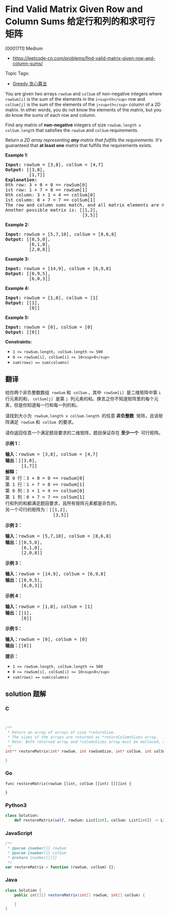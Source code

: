# Find Valid Matrix Given Row and Column Sums 给定行和列的和求可行矩阵

[0001711] Medium

- https://leetcode-cn.com/problems/find-valid-matrix-given-row-and-column-sums/

Topic Tags:

- [Greedy 贪心算法](https://leetcode-cn.com/tag/greedy/)

You are given two arrays `rowSum` and `colSum` of non-negative integers where `rowSum[i]` is the sum of the elements in the `i<sup>th</sup>` row and `colSum[j]` is the sum of the elements of the `j<sup>th</sup>` column of a 2D matrix. In other words, you do not know the elements of the matrix, but you do know the sums of each row and column.

Find any matrix of **non-negative** integers of size `rowSum.length x colSum.length` that satisfies the `rowSum` and `colSum` requirements.

Return _a 2D array representing **any** matrix that fulfills the requirements_. It's guaranteed that **at least one** matrix that fulfills the requirements exists.

**Example 1:**

<pre><strong>Input:</strong> rowSum = [3,8], colSum = [4,7]
<strong>Output:</strong> [[3,0],
         [1,7]]
<strong>Explanation:</strong>
0th row: 3 + 0 = 0 == rowSum[0]
1st row: 1 + 7 = 8 == rowSum[1]
0th column: 3 + 1 = 4 == colSum[0]
1st column: 0 + 7 = 7 == colSum[1]
The row and column sums match, and all matrix elements are non-negative.
Another possible matrix is: [[1,2],
                             [3,5]]
</pre>

**Example 2:**

<pre><strong>Input:</strong> rowSum = [5,7,10], colSum = [8,6,8]
<strong>Output:</strong> [[0,5,0],
         [6,1,0],
         [2,0,8]]
</pre>

**Example 3:**

<pre><strong>Input:</strong> rowSum = [14,9], colSum = [6,9,8]
<strong>Output:</strong> [[0,9,5],
         [6,0,3]]
</pre>

**Example 4:**

<pre><strong>Input:</strong> rowSum = [1,0], colSum = [1]
<strong>Output:</strong> [[1],
         [0]]
</pre>

**Example 5:**

<pre><strong>Input:</strong> rowSum = [0], colSum = [0]
<strong>Output:</strong> [[0]]
</pre>

**Constraints:**

- `1 <= rowSum.length, colSum.length <= 500`
- `0 <= rowSum[i], colSum[i] <= 10<sup>8</sup>`
- `sum(rows) == sum(columns)`

## 翻译

给你两个非负整数数组  `rowSum` 和  `colSum` ，其中  `rowSum[i]`  是二维矩阵中第 `i`  行元素的和， `colSum[j]`  是第 `j`  列元素的和。换言之你不知道矩阵里的每个元素，但是你知道每一行和每一列的和。

请找到大小为  `rowSum.length x colSum.length`  的任意 **非负整数**  矩阵，且该矩阵满足  `rowSum` 和  `colSum`  的要求。

请你返回任意一个满足题目要求的二维矩阵，题目保证存在 **至少一个**  可行矩阵。

**示例 1：**

<pre><strong>输入：</strong>rowSum = [3,8], colSum = [4,7]
<strong>输出：</strong>[[3,0],
      [1,7]]
<strong>解释：</strong>
第 0 行：3 + 0 = 0 == rowSum[0]
第 1 行：1 + 7 = 8 == rowSum[1]
第 0 列：3 + 1 = 4 == colSum[0]
第 1 列：0 + 7 = 7 == colSum[1]
行和列的和都满足题目要求，且所有矩阵元素都是非负的。
另一个可行的矩阵为：[[1,2],
                  [3,5]]
</pre>

**示例 2：**

<pre><strong>输入：</strong>rowSum = [5,7,10], colSum = [8,6,8]
<strong>输出：</strong>[[0,5,0],
      [6,1,0],
      [2,0,8]]
</pre>

**示例 3：**

<pre><strong>输入：</strong>rowSum = [14,9], colSum = [6,9,8]
<strong>输出：</strong>[[0,9,5],
      [6,0,3]]
</pre>

**示例 4：**

<pre><strong>输入：</strong>rowSum = [1,0], colSum = [1]
<strong>输出：</strong>[[1],
      [0]]
</pre>

**示例 5：**

<pre><strong>输入：</strong>rowSum = [0], colSum = [0]
<strong>输出：</strong>[[0]]
</pre>

**提示：**

- `1 <= rowSum.length, colSum.length <= 500`
- `0 <= rowSum[i], colSum[i] <= 10<sup>8</sup>`
- `sum(rows) == sum(columns)`

## solution 题解

### C

```c


/**
 * Return an array of arrays of size *returnSize.
 * The sizes of the arrays are returned as *returnColumnSizes array.
 * Note: Both returned array and *columnSizes array must be malloced, assume caller calls free().
 */
int** restoreMatrix(int* rowSum, int rowSumSize, int* colSum, int colSumSize, int* returnSize, int** returnColumnSizes){

}
```

### Go

```golang
func restoreMatrix(rowSum []int, colSum []int) [][]int {

}
```

### Python3

```python
class Solution:
    def restoreMatrix(self, rowSum: List[int], colSum: List[int]) -> List[List[int]]:
```

### JavaScript

```javascript
/**
 * @param {number[]} rowSum
 * @param {number[]} colSum
 * @return {number[][]}
 */
var restoreMatrix = function (rowSum, colSum) {};
```

### Java

```java
class Solution {
    public int[][] restoreMatrix(int[] rowSum, int[] colSum) {

    }
}
```
